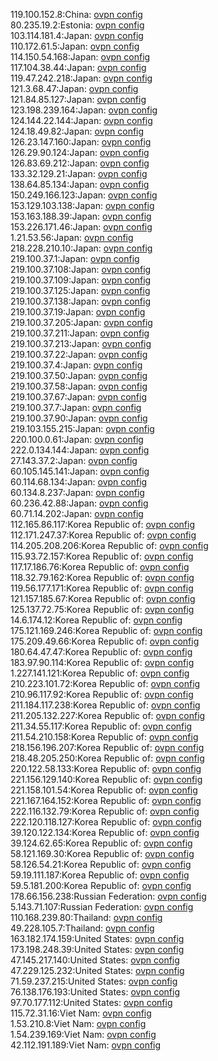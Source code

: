 119.100.152.8:China: [ovpn config](vpn/119_100_152_8.ovpn)  
80.235.19.2:Estonia: [ovpn config](vpn/80_235_19_2.ovpn)  
103.114.181.4:Japan: [ovpn config](vpn/103_114_181_4.ovpn)  
110.172.61.5:Japan: [ovpn config](vpn/110_172_61_5.ovpn)  
114.150.54.168:Japan: [ovpn config](vpn/114_150_54_168.ovpn)  
117.104.38.44:Japan: [ovpn config](vpn/117_104_38_44.ovpn)  
119.47.242.218:Japan: [ovpn config](vpn/119_47_242_218.ovpn)  
121.3.68.47:Japan: [ovpn config](vpn/121_3_68_47.ovpn)  
121.84.85.127:Japan: [ovpn config](vpn/121_84_85_127.ovpn)  
123.198.239.164:Japan: [ovpn config](vpn/123_198_239_164.ovpn)  
124.144.22.144:Japan: [ovpn config](vpn/124_144_22_144.ovpn)  
124.18.49.82:Japan: [ovpn config](vpn/124_18_49_82.ovpn)  
126.23.147.160:Japan: [ovpn config](vpn/126_23_147_160.ovpn)  
126.29.90.124:Japan: [ovpn config](vpn/126_29_90_124.ovpn)  
126.83.69.212:Japan: [ovpn config](vpn/126_83_69_212.ovpn)  
133.32.129.21:Japan: [ovpn config](vpn/133_32_129_21.ovpn)  
138.64.85.134:Japan: [ovpn config](vpn/138_64_85_134.ovpn)  
150.249.166.123:Japan: [ovpn config](vpn/150_249_166_123.ovpn)  
153.129.103.138:Japan: [ovpn config](vpn/153_129_103_138.ovpn)  
153.163.188.39:Japan: [ovpn config](vpn/153_163_188_39.ovpn)  
153.226.171.46:Japan: [ovpn config](vpn/153_226_171_46.ovpn)  
1.21.53.56:Japan: [ovpn config](vpn/1_21_53_56.ovpn)  
218.228.210.10:Japan: [ovpn config](vpn/218_228_210_10.ovpn)  
219.100.37.1:Japan: [ovpn config](vpn/219_100_37_1.ovpn)  
219.100.37.108:Japan: [ovpn config](vpn/219_100_37_108.ovpn)  
219.100.37.109:Japan: [ovpn config](vpn/219_100_37_109.ovpn)  
219.100.37.125:Japan: [ovpn config](vpn/219_100_37_125.ovpn)  
219.100.37.138:Japan: [ovpn config](vpn/219_100_37_138.ovpn)  
219.100.37.19:Japan: [ovpn config](vpn/219_100_37_19.ovpn)  
219.100.37.205:Japan: [ovpn config](vpn/219_100_37_205.ovpn)  
219.100.37.211:Japan: [ovpn config](vpn/219_100_37_211.ovpn)  
219.100.37.213:Japan: [ovpn config](vpn/219_100_37_213.ovpn)  
219.100.37.22:Japan: [ovpn config](vpn/219_100_37_22.ovpn)  
219.100.37.4:Japan: [ovpn config](vpn/219_100_37_4.ovpn)  
219.100.37.50:Japan: [ovpn config](vpn/219_100_37_50.ovpn)  
219.100.37.58:Japan: [ovpn config](vpn/219_100_37_58.ovpn)  
219.100.37.67:Japan: [ovpn config](vpn/219_100_37_67.ovpn)  
219.100.37.7:Japan: [ovpn config](vpn/219_100_37_7.ovpn)  
219.100.37.90:Japan: [ovpn config](vpn/219_100_37_90.ovpn)  
219.103.155.215:Japan: [ovpn config](vpn/219_103_155_215.ovpn)  
220.100.0.61:Japan: [ovpn config](vpn/220_100_0_61.ovpn)  
222.0.134.144:Japan: [ovpn config](vpn/222_0_134_144.ovpn)  
27.143.37.2:Japan: [ovpn config](vpn/27_143_37_2.ovpn)  
60.105.145.141:Japan: [ovpn config](vpn/60_105_145_141.ovpn)  
60.114.68.134:Japan: [ovpn config](vpn/60_114_68_134.ovpn)  
60.134.8.237:Japan: [ovpn config](vpn/60_134_8_237.ovpn)  
60.236.42.88:Japan: [ovpn config](vpn/60_236_42_88.ovpn)  
60.71.14.202:Japan: [ovpn config](vpn/60_71_14_202.ovpn)  
112.165.86.117:Korea Republic of: [ovpn config](vpn/112_165_86_117.ovpn)  
112.171.247.37:Korea Republic of: [ovpn config](vpn/112_171_247_37.ovpn)  
114.205.208.206:Korea Republic of: [ovpn config](vpn/114_205_208_206.ovpn)  
115.93.72.157:Korea Republic of: [ovpn config](vpn/115_93_72_157.ovpn)  
117.17.186.76:Korea Republic of: [ovpn config](vpn/117_17_186_76.ovpn)  
118.32.79.162:Korea Republic of: [ovpn config](vpn/118_32_79_162.ovpn)  
119.56.177.171:Korea Republic of: [ovpn config](vpn/119_56_177_171.ovpn)  
121.157.185.67:Korea Republic of: [ovpn config](vpn/121_157_185_67.ovpn)  
125.137.72.75:Korea Republic of: [ovpn config](vpn/125_137_72_75.ovpn)  
14.6.174.12:Korea Republic of: [ovpn config](vpn/14_6_174_12.ovpn)  
175.121.169.246:Korea Republic of: [ovpn config](vpn/175_121_169_246.ovpn)  
175.209.49.66:Korea Republic of: [ovpn config](vpn/175_209_49_66.ovpn)  
180.64.47.47:Korea Republic of: [ovpn config](vpn/180_64_47_47.ovpn)  
183.97.90.114:Korea Republic of: [ovpn config](vpn/183_97_90_114.ovpn)  
1.227.141.121:Korea Republic of: [ovpn config](vpn/1_227_141_121.ovpn)  
210.223.101.72:Korea Republic of: [ovpn config](vpn/210_223_101_72.ovpn)  
210.96.117.92:Korea Republic of: [ovpn config](vpn/210_96_117_92.ovpn)  
211.184.117.238:Korea Republic of: [ovpn config](vpn/211_184_117_238.ovpn)  
211.205.132.227:Korea Republic of: [ovpn config](vpn/211_205_132_227.ovpn)  
211.34.55.117:Korea Republic of: [ovpn config](vpn/211_34_55_117.ovpn)  
211.54.210.158:Korea Republic of: [ovpn config](vpn/211_54_210_158.ovpn)  
218.156.196.207:Korea Republic of: [ovpn config](vpn/218_156_196_207.ovpn)  
218.48.205.250:Korea Republic of: [ovpn config](vpn/218_48_205_250.ovpn)  
220.122.58.133:Korea Republic of: [ovpn config](vpn/220_122_58_133.ovpn)  
221.156.129.140:Korea Republic of: [ovpn config](vpn/221_156_129_140.ovpn)  
221.158.101.54:Korea Republic of: [ovpn config](vpn/221_158_101_54.ovpn)  
221.167.164.152:Korea Republic of: [ovpn config](vpn/221_167_164_152.ovpn)  
222.116.132.79:Korea Republic of: [ovpn config](vpn/222_116_132_79.ovpn)  
222.120.118.127:Korea Republic of: [ovpn config](vpn/222_120_118_127.ovpn)  
39.120.122.134:Korea Republic of: [ovpn config](vpn/39_120_122_134.ovpn)  
39.124.62.65:Korea Republic of: [ovpn config](vpn/39_124_62_65.ovpn)  
58.121.169.30:Korea Republic of: [ovpn config](vpn/58_121_169_30.ovpn)  
58.126.54.21:Korea Republic of: [ovpn config](vpn/58_126_54_21.ovpn)  
59.19.111.187:Korea Republic of: [ovpn config](vpn/59_19_111_187.ovpn)  
59.5.181.200:Korea Republic of: [ovpn config](vpn/59_5_181_200.ovpn)  
178.66.156.238:Russian Federation: [ovpn config](vpn/178_66_156_238.ovpn)  
5.143.71.107:Russian Federation: [ovpn config](vpn/5_143_71_107.ovpn)  
110.168.239.80:Thailand: [ovpn config](vpn/110_168_239_80.ovpn)  
49.228.105.7:Thailand: [ovpn config](vpn/49_228_105_7.ovpn)  
163.182.174.159:United States: [ovpn config](vpn/163_182_174_159.ovpn)  
173.198.248.39:United States: [ovpn config](vpn/173_198_248_39.ovpn)  
47.145.217.140:United States: [ovpn config](vpn/47_145_217_140.ovpn)  
47.229.125.232:United States: [ovpn config](vpn/47_229_125_232.ovpn)  
71.59.237.215:United States: [ovpn config](vpn/71_59_237_215.ovpn)  
76.138.176.193:United States: [ovpn config](vpn/76_138_176_193.ovpn)  
97.70.177.112:United States: [ovpn config](vpn/97_70_177_112.ovpn)  
115.72.31.16:Viet Nam: [ovpn config](vpn/115_72_31_16.ovpn)  
1.53.210.8:Viet Nam: [ovpn config](vpn/1_53_210_8.ovpn)  
1.54.239.169:Viet Nam: [ovpn config](vpn/1_54_239_169.ovpn)  
42.112.191.189:Viet Nam: [ovpn config](vpn/42_112_191_189.ovpn)  
